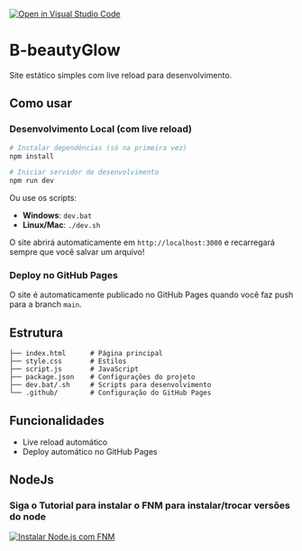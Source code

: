 [![Open in Visual Studio Code](https://classroom.github.com/assets/open-in-vscode-2e0aaae1b6195c2367325f4f02e2d04e9abb55f0b24a779b69b11b9e10269abc.svg)](https://classroom.github.com/online_ide?assignment_repo_id=20402999&assignment_repo_type=AssignmentRepo)
# B-beautyGlow

Site estático simples com live reload para desenvolvimento.

## Como usar

### Desenvolvimento Local (com live reload)
```bash
# Instalar dependências (só na primeira vez)
npm install

# Iniciar servidor de desenvolvimento
npm run dev
```

Ou use os scripts:
- **Windows**: `dev.bat`
- **Linux/Mac**: `./dev.sh`

O site abrirá automaticamente em `http://localhost:3000` e recarregará sempre que você salvar um arquivo!

### Deploy no GitHub Pages
O site é automaticamente publicado no GitHub Pages quando você faz push para a branch `main`.

##  Estrutura
```
├── index.html      # Página principal
├── style.css       # Estilos
├── script.js       # JavaScript
├── package.json    # Configurações do projeto
├── dev.bat/.sh     # Scripts para desenvolvimento
└── .github/        # Configuração do GitHub Pages
```

## Funcionalidades
- Live reload automático
- Deploy automático no GitHub Pages


## NodeJs

### Siga o Tutorial para instalar o FNM para instalar/trocar versões do node

[![Instalar Node.js com FNM](https://img.shields.io/badge/📦_Instalar_Node.js-FNM_Tutorial-blue?style=for-the-badge)](https://github.com/Schniz/fnm)